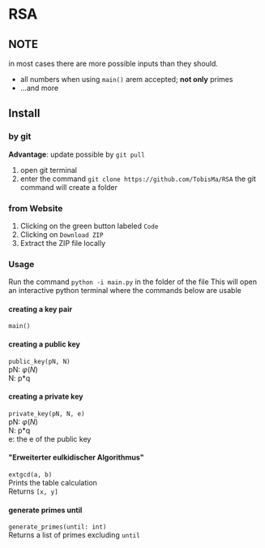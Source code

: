 # RSA
## NOTE
in most cases there are more possible inputs than they should.
- all numbers when using `main()` arem accepted; **not only** primes
- ...and more

## Install
### by git
**Advantage**: update possible by `git pull`

1. open git terminal
2. enter the command `git clone https://github.com/TobisMa/RSA`
   the git command will create a folder

### from Website
1. Clicking on the green button labeled `Code`
2. Clicking on `Download ZIP`
3. Extract the ZIP file locally


### Usage
Run the command `python -i main.py` in the folder of the file
This will open an interactive python terminal where the commands below are usable

#### creating a key pair
`main()`

#### creating a public key
`public_key(pN, N)`  
pN: $\varphi(N)$  
N: p*q  

#### creating a private key
`private_key(pN, N, e)`  
pN: $\varphi(N)$  
N: p*q  
e: the e of the public key  

#### "Erweiterter eulkidischer Algorithmus"
`extgcd(a, b)`  
Prints the table calculation  
Returns `[x, y]`  

#### generate primes until
`generate_primes(until: int)`  
Returns a list of primes excluding `until`  
